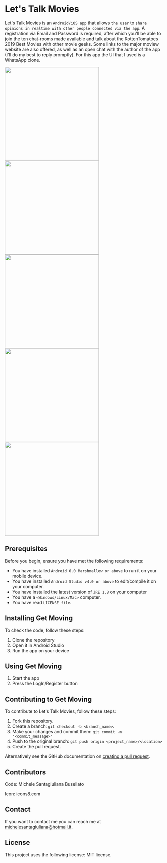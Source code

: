 # Let's Talk Movies

Let's Talk Movies is an `Android/iOS app` that allows `the user` to `share opinions in realtime with other people connected via the app`.
A registration via Email and Password is required, after which you'll be able to join the ten chat-rooms made available and talk about the RottenTomatoes 2019 Best Movies with other movie geeks.
Some links to the major moview website are also offered, as well as an open chat with the author of the app (I'll do my best to reply promptly).
For this app the UI that I used is a WhatsApp clone.

<p float="left">
<img src="https://user-images.githubusercontent.com/21276996/90058735-08646580-dcda-11ea-85d9-612c205554c7.jpg" width="300" />
<img src="https://user-images.githubusercontent.com/21276996/90058741-0ac6bf80-dcda-11ea-87bf-7046147936a3.jpg" width="300" />
<img src="https://user-images.githubusercontent.com/21276996/90058753-0f8b7380-dcda-11ea-8945-a9e04494ac4c.jpg" width="300" />
<img src="https://user-images.githubusercontent.com/21276996/90058775-174b1800-dcda-11ea-9cda-ed766564582c.jpg" width="300" />
<img src="https://user-images.githubusercontent.com/21276996/90058761-12866400-dcda-11ea-9908-ed49886a1c44.jpg" width="300" />
</p>





## Prerequisites

Before you begin, ensure you have met the following requirements:
* You have installed `Android 6.0 Marshmallow or above` to run it on your mobile device.
* You have installed `Android Studio v4.0 or above` to edit/compile it on your computer.
* You have installed the latest version of `JRE 1.8` on your computer
* You have a `<Windows/Linux/Mac>` computer.
* You have read `LICENSE file`.

## Installing Get Moving

To check the code, follow these steps:
1. Clone the repository
2. Open it in Android Studio
3. Run the app on your device

## Using Get Moving

1. Start the app
2. Press the LogIn/Register button

## Contributing to Get Moving

To contribute to Let's Talk Movies, follow these steps:
1. Fork this repository.
2. Create a branch: `git checkout -b <branch_name>`.
3. Make your changes and commit them: `git commit -m '<commit_message>'`
4. Push to the original branch: `git push origin <project_name>/<location>`
5. Create the pull request.

Alternatively see the GitHub documentation on [creating a pull request](https://help.github.com/en/github/collaborating-with-issues-and-pull-requests/creating-a-pull-request).

## Contributors

Code:
Michele Santagiuliana Busellato

Icon: icons8.com

## Contact

If you want to contact me you can reach me at <michelesantagiuliana@hotmail.it>.

## License

This project uses the following license: MIT license.
